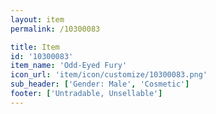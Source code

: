 ```yaml
---
layout: item
permalink: /10300083

title: Item
id: '10300083'
item_name: 'Odd-Eyed Fury'
icon_url: 'item/icon/customize/10300083.png'
sub_header: ['Gender: Male', 'Cosmetic']
footer: ['Untradable, Unsellable']
---
```

